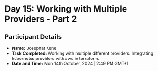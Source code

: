 # Day 15: Working with Multiple Providers - Part 2

## Participant Details

- **Name:** Josephat Kene
- **Task Completed:** Working with multiple different providers. Integrating kubernetes providers with aws in terraform.
- **Date and Time:** Mon 14th October, 2024 | 2:49 PM GMT+1